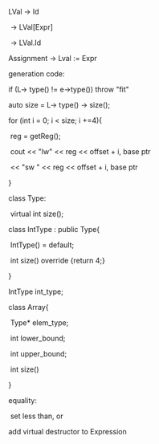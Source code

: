 LVal -> Id

​	-> LVal[Expr]

​	-> LVal.Id

Assignment -> Lval := Expr

generation code:

if (L-> type() != e->type()) throw "fit"

auto size = L-> type() -> size();



for (int i = 0; i < size; i +=4){

​	reg = getReg();

​	cout << "lw" << reg << offset + i, base ptr 

​		<< "sw " << reg << offset + i, base ptr

}



class Type:

​	virtual int size();



class IntType : public Type{

​	IntType() = default;

​	int size() override {return 4;}

}

IntType int_type;

class Array{

​	Type* elem_type;

​	int lower_bound;

​	int upper_bound;

​	int size()

}



equality:

​	set less than, or



add virtual destructor to Expression